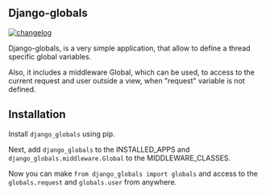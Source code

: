Django-globals
--------------

[![changelog](http://allmychanges.com/u/svetlyak40wt/python/django-globals/badge)](http://allmychanges.com/u/svetlyak40wt/python/django-globals/)

Django-globals, is a very simple application, that allow to define
a thread specific global variables.

Also, it includes a middleware Global, which can be used, to access to
the current request and user outside a view, when "request" variable is not
defined.

Installation
------------

Install `django_globals` using pip.

Next, add `django_globals` to the INSTALLED_APPS and
`django_globals.middleware.Global` to the MIDDLEWARE_CLASSES.

Now you can make `from django_globals import globals` and access to
the `globals.request` and `globals.user` from anywhere.
